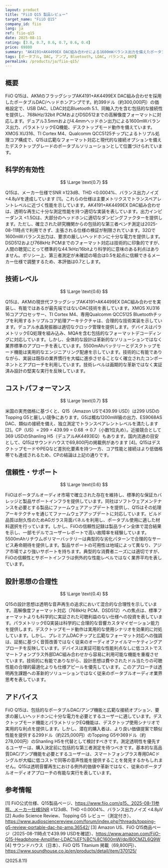 ```yaml
---
layout: product
title: "FiiO Q15 製品レビュー"
target_name: "FiiO Q15"
company_id: fiio
lang: ja
ref: fiio-q15
date: 2025-08-11
rating: [3.0, 0.7, 0.6, 0.7, 0.6, 0.4]
price: 69800
summary: "AK4191+AK4499EX DAC組み合わせによる1600mWバランス出力を備えたポータブルDAC/アンプ。包括的な接続オプションとデスクトップモード機能（MSRP 399 USD／米国実売約439.99 USD、国内実売例 69,800円）。"
tags: [ポータブル, DAC, アンプ, Bluetooth, LDAC, バランス, AKM]
permalink: /products/ja/fiio-q15/
---
```


## 概要

FiiO Q15は、AKMのフラッグシップAK4191+AK4499EX DAC組み合わせを採用したポータブルDAC/ヘッドホンアンプです。約399ドル（約300,000円）の価格設定で、USB DAC、LDAC対応Bluetooth 5.1、同軸入力を含む包括的な接続性を提供し、768kHz/32bit PCMおよびDSD512までの高解像度フォーマットに対応します。デュアル3.5mmおよび4.4mmヘッドホン出力による1600mWバランス出力、パラメトリックEQ機能、デスクトップモード動作を備えています。XMOS XU316、TI Cortex M4、Qualcomm QCC5125チップによるトリプル処理コア構成で、Q15は広範なフォーマット対応と現代的な接続オプションを備えたデスクトップグレードのポータブルソリューションとして位置づけられています。

## 科学的有効性

$$ \Large \text{0.7} $$

Q15は、メーカー仕様でSNR ≥123dB、THD <0.0004%、バランス出力ノイズ <4.8μVを達成しています [1]。これらの仕様は主要メトリクスでトランスペアレントレベルに近づく性能を示しています。AK4191+AK4499EX DAC組み合わせは、透明な再生に十分な測定性能を持つ適切な実装を表しています。出力インピーダンス <1.5Ωは、大部分のヘッドホンに適切なダンピングファクターを提供します。ただし、確立された研究機関からの包括的な第三者ベンチ測定は2025-08-11時点で利用できず、主張される仕様の検証が制限されています。32Ωで1600mWバランス出力は、要求の厳しいヘッドホンに十分な電力を提供します。DSD512および768kHz PCMまでのフォーマット対応は技術的に印象的ですが、人間の聴覚にとって標準的な44.1kHz/16bitより科学的に意味のある利点はありません。ポリシー上、第三者測定が未確認の場合は0.5を起点に信頼できるメーカー仕様で調整するため、本評価は0.7とします。

## 技術レベル

$$ \Large \text{0.6} $$

Q15は、AKMの現世代フラッグシップAK4191+AK4499EX DAC組み合わせを実装し、有能ではあるが最先端ではないDAC技術を表しています。XMOS XU316 16コアプロセッサー、TI Cortex M4、専用Qualcomm QCC5125 Bluetoothチップを利用するトリプルコア処理アーキテクチャは、合理的な技術実装を示しています。デュアル水晶発振器は適切なクロック管理を提供します。デバイスはパラメトリックEQ処理を組み込み、MQAを含む包括的なフォーマットデコーディングに対応しています。しかし、全体的な設計は革新的なソリューションではなく業界標準のアプローチを表しています。5500mAhバッテリーとデスクトップモード機能は実用的なエンジニアリング配慮を示しています。技術的に有能でありながら、実装は既存の業界慣行を大幅に進歩させることなく確立されたコンポーネントとアプローチを利用しています。技術レベルは画期的な革新ではなく実証済み設計の堅実な実行を反映しています。

## コストパフォーマンス

$$ \Large \text{0.7} $$

米国の実売価格に基づくと、Q15（Amazon USで439.99 USD）は299 USDのTopping G5と厳しい競争にあります。G5は概ね1200mW級の出力、ES9068AS DAC、類似の接続を備え、独立測定でトランスペアレントレベルを満たします [2]。CP（US）= 299 ÷ 439.99 = 0.68 → 0.7（小数1位丸め）。近接競合として369 USDのShanling H5（デュアルAK4493EQ）もあります。国内流通の目安として、Q15はサウンドハウスで69,800円の掲載例があります [4]。Q15はデスクトップモードやPEQなど差別化要素を持つ一方、コア性能と接続はより低価格帯でも達成されるため、CPの結論は上記の通りです。

## 信頼性・サポート

$$ \Large \text{0.6} $$

FiiOはポータブルオーディオ市場で確立された存在を維持し、標準的な保証カバレッジと製品サポートインフラを提供しています。同社はソフトウェアメンテナンスを必要とする製品にファームウェアアップデートを提供し、Q15はその処理アーキテクチャを通じてファームウェアアップデートに対応しています。ビルド品質は耐久性のためAGガラス背面パネルを利用し、ポータブル使用に適した材料選択を行っています。しかし、FiiOの信頼性記録は製品ライン全体で混合結果を示し、一部モデルでユーザーレポートで高い故障率を経験しています。5500mAhリチウムポリマーバッテリーは典型的な劣化パターンで合理的なサービス寿命期待を提供します。製品サポートの可用性は地域によって異なり、アジア市場でより強いサポートを持ちます。典型的な消費者ニーズには適切ですが、FiiOの信頼性とサポートインフラは例外的な性能レベルではなく業界平均を表しています。

## 設計思想の合理性

$$ \Large \text{0.4} $$

Q15の設計思想は透明な音声再生の追求において混合的な合理性を示しています。高解像度フォーマット対応（768kHz PCM、DSD512）への焦点は、標準フォーマットよりも科学的に実証された可聴利益のない仕様への投資を表しています。パラメトリックEQ実装は科学的に合理的な音響カスタマイゼーション能力を提供します。デスクトップモード動作は実用的な使用シナリオを効果的に対処しています。しかし、プレミアムDACチップと広範なフォーマット対応への強調は、証拠に基づく音質改善ではなく従来のオーディオファイルマーケティングアプローチを反映しています。デバイスは実証可能な性能利点なしに低コストでスマートフォンプラス外部DAC組み合わせから容易に利用可能な機能を重複させています。技術的に有能でありながら、設計思想は費やされたドル当たりの可聴性能の合理的最適化よりも仕様アピールを優先しています。このアプローチは透明再生課題への革新的ソリューションではなく従来のポータブルオーディオ業界思考を表しています。

## アドバイス

FiiO Q15は、包括的なポータブルDAC/アンプ機能と広範な接続オプション、要求の厳しいヘッドホンに十分な電力を必要とするユーザーに適しています。デスクトップモード機能とパラメトリックEQ機能は、デスクトップ使用シナリオで実用的な利点を提供します。しかし、潜在的購入者は、より良い価値提案で類似性能を提供する299ドル（約225,000円）のTopping G5や369ドル（約278,000円）のShanling H5を代替として検討すべきです。測定透明性を優先するユーザーは、購入決定前に包括的な第三者測定を待つべきです。基本的な高品質DAC/アンプ機能を必要とするユーザーは、スマートフォンプラス専用DACドングルが大幅に低コストで同等の音声性能を提供することを発見するかもしれません。Q15は透明音響再生における例外的価値や革新ではなく、従来のポータブルオーディオアプローチの有能な実行を表しています。

## 参考情報

[1] FiiO公式仕様、Q15製品ページ、https://www.fiio.com/q15、2025-08-11参照、メーカー仕様SNR ≥123dB、THD <0.0004%、バランス出力ノイズ <4.8μV
[2] Audio Science Review、Topping G5 レビュー（測定付き）、https://www.audiosciencereview.com/forum/index.php?threads/topping-g5-review-portable-dac-hp-amp.36542/
[3] Amazon US、FiiO Q15商品ページ（2025-08-11時点で439.99 USDを確認）、https://www.amazon.com/FiiO-Q15-Headphone-Amplifier-LDAC%EF%BC%8C1600mW/dp/B0CMZL6Q9W
[4] サウンドハウス（日本）、FiiO Q15 Titanium 掲載（69,800円）、https://www.soundhouse.co.jp/en/products/detail/item/370125/

(2025.8.11)
